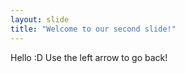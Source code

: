```yaml
---
layout: slide
title: "Welcome to our second slide!"
---
```

Hello :D
Use the left arrow to go back!
